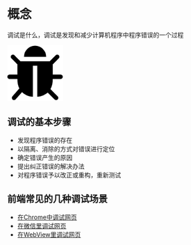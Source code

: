 # 概念
调试是什么，调试是发现和减少计算机程序中程序错误的一个过程

![debug](./../../images/fe-debug/debug.png)

## 调试的基本步骤
- 发现程序错误的存在
- 以隔离、消除的方式对错误进行定位
- 确定错误产生的原因
- 提出纠正错误的解决办法
- 对程序错误予以改正或重构，重新测试

## 前端常见的几种调试场景

- [在Chrome中调试网页](./chrome.md)
- [在微信里调试网页](./wechat.md)
- [在WebView里调试网页](./webview.md)